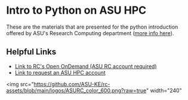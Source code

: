 Intro to Python on ASU HPC
==========================

These are the materials that are presented for the python introduction
offered by ASU's Research Computing department ([more info here][0]).

Helpful Links
-------------

* [Link to RC's Open OnDemand (ASU RC account required)][1]
* [Link to request an ASU HPC account][2]



<img 
  src="https://github.com/ASU-KE/rc-assets/blob/main/logos/ASURC_color_600.png?raw=true" 
  width="240"
>

[0]: http://links.asu.edu/learn
[1]: https://sol.asu.edu
[2]: https://cores.research.asu.edu/research-computing/get-started/create-an-account
